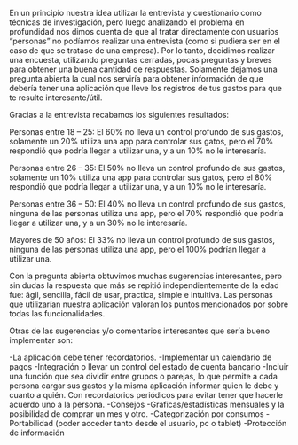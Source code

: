 En un principio nuestra idea utilizar la entrevista y cuestionario como técnicas de investigación, pero luego analizando el problema en profundidad nos dimos cuenta de que al tratar directamente con usuarios “personas” no podíamos realizar una entrevista (como si pudiera ser en el caso de que se tratase de una empresa). Por lo tanto, decidimos realizar una encuesta, utilizando preguntas cerradas, pocas preguntas y breves para obtener una buena cantidad de respuestas.  Solamente dejamos una pregunta abierta la cual nos serviría para obtener información de que debería tener una aplicación que lleve los registros de tus gastos para que te resulte interesante/útil.

Gracias a la entrevista recabamos los siguientes resultados:

Personas entre 18 – 25: El 60% no lleva un control profundo de sus gastos, solamente un 20% utiliza una app para controlar sus gatos, pero el 70% respondió que podría llegar a utilizar una, y a un 10% no le interesaría. 

Personas entre 26 – 35: El 50% no lleva un control profundo de sus gastos, solamente un 10% utiliza una app para controlar sus gatos, pero el 80% respondió que podría llegar a utilizar una, y a un 10% no le interesaría.

Personas entre 36 – 50: El 40% no lleva un control profundo de sus gastos, ninguna de las personas utiliza una app, pero el 70% respondió que podría llegar a utilizar una, y a un 30% no le interesaría.

Mayores de 50 años: El 33% no lleva un control profundo de sus gastos, ninguna de las personas utiliza una app, pero el 100% podrían llegar a utilizar una. 

Con la pregunta abierta obtuvimos muchas sugerencias interesantes, pero sin dudas la respuesta que más se repitió independientemente de la edad fue: ágil, sencilla, fácil de usar, practica, simple e intuitiva. Las personas que utilizarían nuestra aplicación valoran los puntos mencionados por sobre todas las funcionalidades. 

Otras de las sugerencias y/o comentarios interesantes que sería bueno implementar son:

-La aplicación debe tener recordatorios.
-Implementar un calendario de pagos
-Integración o llevar un control del estado de cuenta bancario 
-Incluir una función que sea dividir entre grupos o parejas, lo que permite a cada persona cargar sus gastos y la misma aplicación informar quien le debe y cuanto a quién. Con recordatorios periódicos para evitar tener que hacerle acuerdo uno a la persona. 
-Consejos
-Graficas/estadísticas mensuales y la posibilidad de comprar un mes y otro. 
-Categorización por consumos
-Portabilidad (poder acceder tanto desde el usuario, pc o tablet)
-Protección de información
